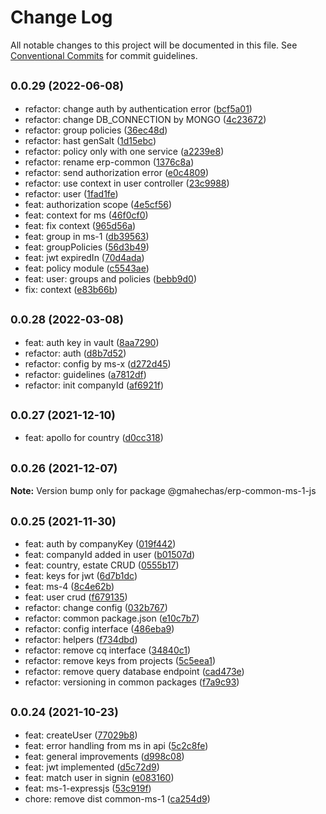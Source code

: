 # Change Log

All notable changes to this project will be documented in this file.
See [Conventional Commits](https://conventionalcommits.org) for commit guidelines.

## <small>0.0.29 (2022-06-08)</small>

* refactor: change auth by authentication error ([bcf5a01](https://github.com/gmahechas/erp/commit/bcf5a01))
* refactor: change DB_CONNECTION by MONGO ([4c23672](https://github.com/gmahechas/erp/commit/4c23672))
* refactor: group policies ([36ec48d](https://github.com/gmahechas/erp/commit/36ec48d))
* refactor: hast genSalt ([1d15ebc](https://github.com/gmahechas/erp/commit/1d15ebc))
* refactor: policy only with one service ([a2239e8](https://github.com/gmahechas/erp/commit/a2239e8))
* refactor: rename erp-common ([1376c8a](https://github.com/gmahechas/erp/commit/1376c8a))
* refactor: send authorization error ([e0c4809](https://github.com/gmahechas/erp/commit/e0c4809))
* refactor: use context in user controller ([23c9988](https://github.com/gmahechas/erp/commit/23c9988))
* refactor: user ([1fad1fe](https://github.com/gmahechas/erp/commit/1fad1fe))
* feat: authorization scope ([4e5cf56](https://github.com/gmahechas/erp/commit/4e5cf56))
* feat: context for ms ([46f0cf0](https://github.com/gmahechas/erp/commit/46f0cf0))
* feat: fix context ([965d56a](https://github.com/gmahechas/erp/commit/965d56a))
* feat: group in ms-1 ([db39563](https://github.com/gmahechas/erp/commit/db39563))
* feat: groupPolicies ([56d3b49](https://github.com/gmahechas/erp/commit/56d3b49))
* feat: jwt expiredIn ([70d4ada](https://github.com/gmahechas/erp/commit/70d4ada))
* feat: policy module ([c5543ae](https://github.com/gmahechas/erp/commit/c5543ae))
* feat: user: groups and policies ([bebb9d0](https://github.com/gmahechas/erp/commit/bebb9d0))
* fix: context ([e83b66b](https://github.com/gmahechas/erp/commit/e83b66b))





## <small>0.0.28 (2022-03-08)</small>

* feat: auth key in vault ([8aa7290](https://github.com/gmahechas/erp/commit/8aa7290))
* refactor: auth ([d8b7d52](https://github.com/gmahechas/erp/commit/d8b7d52))
* refactor: config by ms-x ([d272d45](https://github.com/gmahechas/erp/commit/d272d45))
* refactor: guidelines ([a7812df](https://github.com/gmahechas/erp/commit/a7812df))
* refactor: init companyId ([af6921f](https://github.com/gmahechas/erp/commit/af6921f))





## <small>0.0.27 (2021-12-10)</small>

* feat: apollo for country ([d0cc318](https://github.com/gmahechas/erp/commit/d0cc318))





## <small>0.0.26 (2021-12-07)</small>

**Note:** Version bump only for package @gmahechas/erp-common-ms-1-js





## <small>0.0.25 (2021-11-30)</small>

* feat: auth by companyKey ([019f442](https://github.com/gmahechas/erp/commit/019f442))
* feat: companyId added in user ([b01507d](https://github.com/gmahechas/erp/commit/b01507d))
* feat: country, estate CRUD ([0555b17](https://github.com/gmahechas/erp/commit/0555b17))
* feat: keys for jwt ([6d7b1dc](https://github.com/gmahechas/erp/commit/6d7b1dc))
* feat: ms-4 ([8c4e62b](https://github.com/gmahechas/erp/commit/8c4e62b))
* feat: user crud ([f679135](https://github.com/gmahechas/erp/commit/f679135))
* refactor: change config ([032b767](https://github.com/gmahechas/erp/commit/032b767))
* refactor: common package.json ([e10c7b7](https://github.com/gmahechas/erp/commit/e10c7b7))
* refactor: config interface ([486eba9](https://github.com/gmahechas/erp/commit/486eba9))
* refactor: helpers ([f734dbd](https://github.com/gmahechas/erp/commit/f734dbd))
* refactor: remove cq interface ([34840c1](https://github.com/gmahechas/erp/commit/34840c1))
* refactor: remove keys from projects ([5c5eea1](https://github.com/gmahechas/erp/commit/5c5eea1))
* refactor: remove query database endpoint ([cad473e](https://github.com/gmahechas/erp/commit/cad473e))
* refactor: versioning in common packages ([f7a9c93](https://github.com/gmahechas/erp/commit/f7a9c93))





## <small>0.0.24 (2021-10-23)</small>

* feat: createUser ([77029b8](https://github.com/gmahechas/erp/commit/77029b8))
* feat: error handling from ms in api ([5c2c8fe](https://github.com/gmahechas/erp/commit/5c2c8fe))
* feat: general improvements ([d998c08](https://github.com/gmahechas/erp/commit/d998c08))
* feat: jwt implemented ([d5c72d9](https://github.com/gmahechas/erp/commit/d5c72d9))
* feat: match user in signin ([e083160](https://github.com/gmahechas/erp/commit/e083160))
* feat: ms-1-expressjs ([53c919f](https://github.com/gmahechas/erp/commit/53c919f))
* chore: remove dist common-ms-1 ([ca254d9](https://github.com/gmahechas/erp/commit/ca254d9))
